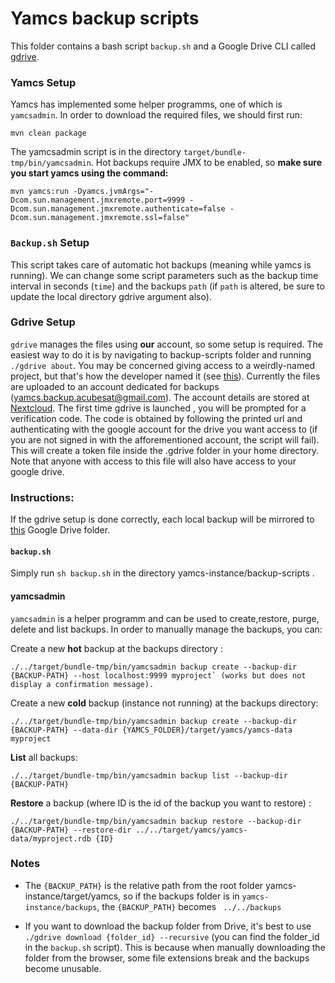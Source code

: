 # Yamcs backup scripts

This folder contains a bash script `backup.sh` and a Google Drive CLI called [gdrive](https://github.com/prasmussen/gdrive).

### Yamcs Setup

Yamcs has implemented some helper programms, one of which is `yamcsadmin`. In order to download the required files, we should first run:

    mvn clean package

The yamcsadmin script is in the directory `target/bundle-tmp/bin/yamcsadmin`. Hot backups require JMX to be enabled, so **make sure you start yamcs using the command:**

    mvn yamcs:run -Dyamcs.jvmArgs="-Dcom.sun.management.jmxremote.port=9999 -Dcom.sun.management.jmxremote.authenticate=false -Dcom.sun.management.jmxremote.ssl=false"

### `Backup.sh` Setup

This script takes care of automatic hot backups (meaning while yamcs is running). We can change some script parameters such as the backup time interval in seconds (`time`) and the backups `path` (if `path` is altered, be sure to update the local directory gdrive argument also).

### Gdrive Setup

`gdrive` manages the files using **our** account, so some setup is required. The easiest way to do it is by navigating to backup-scripts folder and running `./gdrive about`. You may be concerned giving access to a weirdly-named project, but that's how the developer named it (see [this](https://github.com/prasmussen/gdrive#news)). Currently the files are uploaded to an account dedicated for backups (yamcs.backup.acubesat@gmail.com). The account details are stored at [Nextcloud](https://cloud.spacedot.gr/index.php/apps/files/?dir=/AcubeSAT/Subsystems/OPS%20-%20Spacecraft%20Operations/YAMCS&fileid=391449).
The first time gdrive is launched , you will be prompted for a verification code. The code is obtained by following the printed url and authenticating with the google account for the drive you want access to (if you are not signed in with the afforementioned account, the script will fail). This will create a token file inside the .gdrive folder in your home directory. Note that anyone with access to this file will also have access to your google drive.

### Instructions:

If the gdrive setup is done correctly, each local backup will be mirrored to [this](https://drive.google.com/drive/u/1/folders/1MQDNgPfBtXBGCVxOcK3GrmajePFCZewy) Google Drive folder.

#### `backup.sh`

Simply run `sh backup.sh` in the directory yamcs-instance/backup-scripts .

#### yamcsadmin

`yamcsadmin` is a helper programm and can be used to create,restore, purge, delete and list backups. In order to manually manage the backups, you can:

Create a new **hot** backup at the backups directory :

    ./../target/bundle-tmp/bin/yamcsadmin backup create --backup-dir {BACKUP-PATH} --host localhost:9999 myproject` (works but does not display a confirmation message).

Create a new **cold** backup (instance not running) at the backups directory:

    ./../target/bundle-tmp/bin/yamcsadmin backup create --backup-dir {BACKUP-PATH} --data-dir {YAMCS_FOLDER}/target/yamcs/yamcs-data myproject

**List** all backups:

    ./../target/bundle-tmp/bin/yamcsadmin backup list --backup-dir {BACKUP-PATH}

**Restore** a backup (where ID is the id of the backup you want to restore) :

    ./../target/bundle-tmp/bin/yamcsadmin backup restore --backup-dir {BACKUP-PATH} --restore-dir ../../target/yamcs/yamcs-data/myproject.rdb {ID}

### Notes

- The `{BACKUP_PATH}` is the relative path from the root folder yamcs-instance/target/yamcs, so if the backups folder is in `yamcs-instance/backups`, the `{BACKUP_PATH}` becomes ` ../../backups`

- If you want to download the backup folder from Drive, it's best to use `./gdrive download {folder_id} --recursive` (you can find the folder_id in the `backup.sh` script). This is because when manually downloading the folder from the browser, some file extensions break and the backups become unusable.

